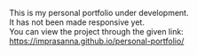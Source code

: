 This is my personal portfolio under development. <br>
It has not been made responsive yet. <br>
You can view the project through the given link: <br>
https://imprasanna.github.io/personal-portfolio/
